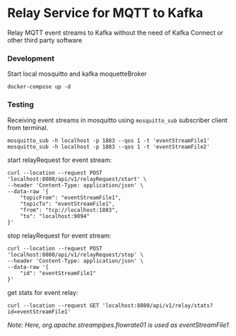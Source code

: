 # Relay Service for MQTT to Kafka

Relay MQTT event streams to Kafka without the need of Kafka Connect or other third party software

### Development
Start local mosquitto and kafka moquetteBroker
```
docker-compose up -d
```

### Testing
Receiving event streams in mosquitto using `mosquitto_sub` subscriber client from terminal.
```
mosquitto_sub -h localhost -p 1883 --qos 1 -t 'eventStreamFile1'
mosquitto_sub -h localhost -p 1883 --qos 1 -t 'eventStreamFile2'
```

start relayRequest for event stream:
```
curl --location --request POST 'localhost:8080/api/v1/relayRequest/start' \
--header 'Content-Type: application/json' \
--data-raw '{
    "topicFrom": "eventStreamFile1",
    "topicTo": "eventStreamFile1",
    "from": "tcp://localhost:1883",
    "to": "localhost:9094"
}'   
```

stop relayRequest for event stream:
```
curl --location --request POST 'localhost:8080/api/v1/relayRequest/stop' \
--header 'Content-Type: application/json' \
--data-raw '{
    "id": "eventStreamFile1"
}'
```
get stats for event relay:
```
curl --location --request GET 'localhost:8080/api/v1/relay/stats?id=eventStreamFile1'
```

*Note: Here, org.apache.streampipes.flowrate01 is used as eventStreamFile1*

